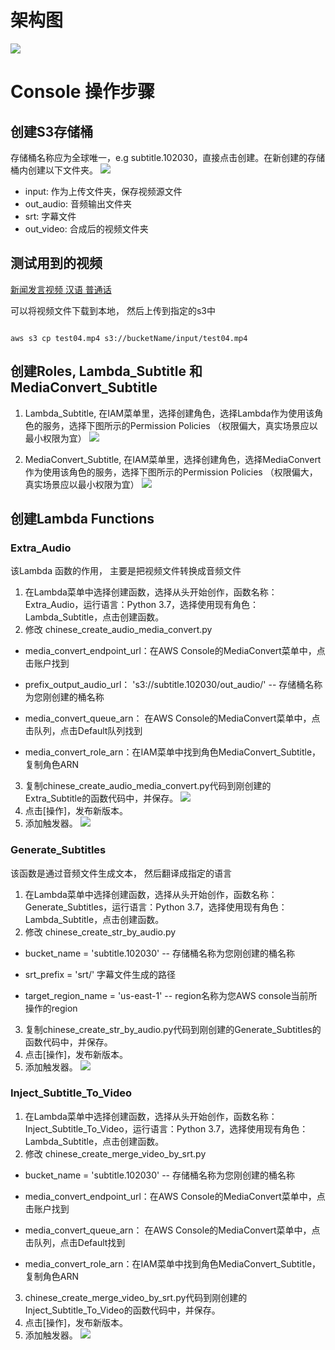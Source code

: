 # 架构图
![](./images/architecture.png)
# Console 操作步骤
## 创建S3存储桶
存储桶名称应为全球唯一，e.g subtitle.102030，直接点击创建。在新创建的存储桶内创建以下文件夹。
![](./images/bucket.png)
* input: 作为上传文件夹，保存视频源文件  
* out_audio: 音频输出文件夹  
* srt: 字幕文件  
* out_video: 合成后的视频文件夹

## 测试用到的视频 

[新闻发言视频 汉语 普通话](https://s3.amazonaws.com/dikers.nwcd/media-zh/test04.mp4)

可以将视频文件下载到本地， 然后上传到指定的s3中
```

aws s3 cp test04.mp4 s3://bucketName/input/test04.mp4

```


## 创建Roles, Lambda_Subtitle 和 MediaConvert_Subtitle
1. Lambda_Subtitle, 在IAM菜单里，选择创建角色，选择Lambda作为使用该角色的服务，选择下图所示的Permission Policies （权限偏大，真实场景应以最小权限为宜）
![](./images/Lambda_Subtitle.png)

2. MediaConvert_Subtitle, 在IAM菜单里，选择创建角色，选择MediaConvert作为使用该角色的服务，选择下图所示的Permission Policies （权限偏大，真实场景应以最小权限为宜）
![](./images/MediaConvert_Subtitle.png)

## 创建Lambda Functions
### Extra_Audio
该Lambda 函数的作用， 主要是把视频文件转换成音频文件

1. 在Lambda菜单中选择创建函数，选择从头开始创作，函数名称：Extra_Audio，运行语言：Python 3.7，选择使用现有角色：Lambda_Subtitle，点击创建函数。
2. 修改 chinese_create_audio_media_convert.py
* media_convert_endpoint_url：在AWS Console的MediaConvert菜单中，点击账户找到

* prefix_output_audio_url： 's3://subtitle.102030/out_audio/' -- 存储桶名称为您刚创建的桶名称

* media_convert_queue_arn： 在AWS Console的MediaConvert菜单中，点击队列，点击Default队列找到

* media_convert_role_arn：在IAM菜单中找到角色MediaConvert_Subtitle，复制角色ARN

3. 复制chinese_create_audio_media_convert.py代码到刚创建的Extra_Subtitle的函数代码中，并保存。
![](./images/Extra_Audio_Code.png)
4. 点击[操作]，发布新版本。
5. 添加触发器。
![](./images/Lambda_Trigger_Input.png)

### Generate_Subtitles
该函数是通过音频文件生成文本， 然后翻译成指定的语言

1. 在Lambda菜单中选择创建函数，选择从头开始创作，函数名称：Generate_Subtitles，运行语言：Python 3.7，选择使用现有角色：Lambda_Subtitle，点击创建函数。
2. 修改 chinese_create_str_by_audio.py
* bucket_name = 'subtitle.102030' -- 存储桶名称为您刚创建的桶名称

* srt_prefix = 'srt/'  字幕文件生成的路径

* target_region_name = 'us-east-1' -- region名称为您AWS console当前所操作的region

3. 复制chinese_create_str_by_audio.py代码到刚创建的Generate_Subtitles的函数代码中，并保存。
4. 点击[操作]，发布新版本。
5. 添加触发器。
![](./images/Lambda_Trigger_Input_Outaudio.png)

### Inject_Subtitle_To_Video
1. 在Lambda菜单中选择创建函数，选择从头开始创作，函数名称：Inject_Subtitle_To_Video，运行语言：Python 3.7，选择使用现有角色：Lambda_Subtitle，点击创建函数。
2. 修改 chinese_create_merge_video_by_srt.py

* bucket_name = 'subtitle.102030' -- 存储桶名称为您刚创建的桶名称

* media_convert_endpoint_url：在AWS Console的MediaConvert菜单中，点击账户找到

* media_convert_queue_arn： 在AWS Console的MediaConvert菜单中，点击队列，点击Default找到

* media_convert_role_arn：在IAM菜单中找到角色MediaConvert_Subtitle，复制角色ARN

3. chinese_create_merge_video_by_srt.py代码到刚创建的Inject_Subtitle_To_Video的函数代码中，并保存。
4. 点击[操作]，发布新版本。
5. 添加触发器。
![](./images/Lambda_Trigger_Input_Srt.png)


